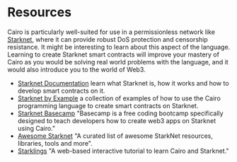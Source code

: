 # Resources

Cairo is particularly well-suited for use in a permissionless network like [Starknet](https://www.starknet.io/), where it can provide robust DoS protection and censorship resistance. It might be interesting to learn about this aspect of the language. Learning to create Starknet smart contracts will improve your mastery of Cairo as you would be solving real world problems with the language, and it would also introduce you to the world of Web3.

- [Starknet Documentation](https://docs.starknet.io/) learn what Starknet is, how it works and how to develop smart contracts on it.
- [Starknet by Example](https://starknet-by-example.voyager.online/) a collection of examples of how to use the Cairo programming language to create smart contracts on Starknet.
- [Starknet Basecamp](https://www.youtube.com/@starknet_foundation) "Basecamp is a free coding bootcamp specifically designed to teach developers how to create web3 apps on Starknet using Cairo."
- [Awesome Starknet](https://github.com/keep-starknet-strange/awesome-starknet) "A curated list of awesome StarkNet resources, libraries, tools and more".
- [Starklings](https://starklings.app/) "A web-based interactive tutorial to learn Cairo and Starknet."
